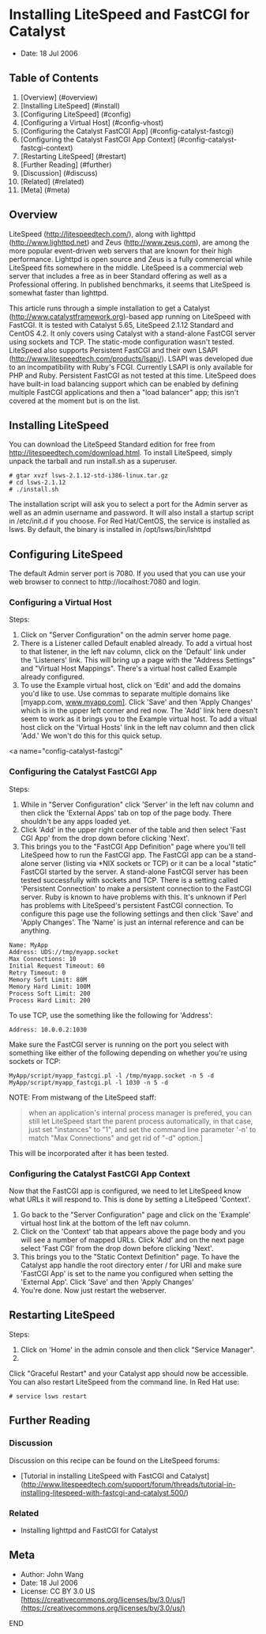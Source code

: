Installing LiteSpeed and FastCGI for Catalyst
=============================================

* Date: 18 Jul 2006

Table of Contents
-----------------

1. [Overview] (#overview)
2. [Installing LiteSpeed] (#install)
3. [Configuring LiteSpeed] (#config)
  1. [Configuring a Virtual Host] (#config-vhost)
  2. [Configuring the Catalyst FastCGI App] (#config-catalyst-fastcgi)
  3. [Configuring the Catalyst FastCGI App Context] (#config-catalyst-fastcgi-context)
4. [Restarting LiteSpeed] (#restart)
5. [Further Reading] (#further)
  1. [Discussion] (#discuss)
  2. [Related] (#related)
6. [Meta] (#meta)

<a name="overview"></a>
Overview
--------

LiteSpeed (http://litespeedtech.com/), along with lighttpd (http://www.lighttpd.net) and Zeus (http://www.zeus.com), are among the more popular event-driven web servers that are known for their high performance. Lighttpd is open source and Zeus is a fully commercial while LiteSpeed fits somewhere in the middle. LiteSpeed is a commercial web server that includes a free as in beer Standard offering as well as a Professional offering. In published benchmarks, it seems that LiteSpeed is somewhat faster than lighttpd.

This article runs through a simple installation to get a Catalyst (http://www.catalystframework.org)-based app running on LiteSpeed with FastCGI. It is tested with Catalyst 5.65, LiteSpeed 2.1.12 Standard and CentOS 4.2. It only covers using Catalyst with a stand-alone FastCGI server using sockets and TCP. The static-mode configuration wasn't tested. LiteSpeed also supports Persistent FastCGI and their own LSAPI (http://www.litespeedtech.com/products/lsapi/). LSAPI was developed due to an incompatibility with Ruby's FCGI. Currently LSAPI is only available for PHP and Ruby. Persistent FastCGI as not tested at this time. LiteSpeed does have built-in load balancing support which can be enabled by defining multiple FastCGI applications and then a "load balancer" app; this isn't covered at the moment but is on the list.

<a name="install"></a>
Installing LiteSpeed
--------------------

You can download the LiteSpeed Standard edition for free from http://litespeedtech.com/download.html. To install LiteSpeed, simply unpack the tarball and run install.sh as a superuser.

```
# gtar xvzf lsws-2.1.12-std-i386-linux.tar.gz
# cd lsws-2.1.12
# ./install.sh
```

The installation script will ask you to select a port for the Admin server as well as an admin username and password. It will also install a startup script in /etc/init.d if you choose. For Red Hat/CentOS, the service is installed as lsws. By default, the binary is installed in /opt/lsws/bin/lshttpd

<a name="config"></a>
Configuring LiteSpeed
---------------------

The default Admin server port is 7080. If you used that you can use your web browser to connect to http://localhost:7080 and login.

<a name="config-vhost"></a>
### Configuring a Virtual Host

Steps:

1. Click on "Server Configuration" on the admin server home page.
1. There is a Listener called Default enabled already. To add a virtual host to that listener, in the left nav column, click on the 'Default' link under the 'Listeners' link. This will bring up a page with the "Address Settings" and "Virtual Host Mappings". There's a virtual host called Example already configured.
1. To use the Example virtual host, click on 'Edit' and add the domains you'd like to use. Use commas to separate multiple domains like [myapp.com, www.myapp.com]. Click 'Save' and then 'Apply Changes' which is in the upper left corner and red now. The 'Add' link here doesn't seem to work as it brings you to the Example virtual host. To add a vitual host click on the 'Virtual Hosts' link in the left nav column and then click 'Add.' We won't do this for this quick setup.

<a name="config-catalyst-fastcgi"</a>
### Configuring the Catalyst FastCGI App

Steps:

1. While in "Server Configuration" click 'Server' in the left nav column and then click the 'External Apps' tab on top of the page body. There shouldn't be any apps loaded yet.
1. Click 'Add' in the upper right corner of the table and then select 'Fast CGI App' from the drop down before clicking 'Next'.
1. This brings you to the "FastCGI App Definition" page where you'll tell LiteSpeed how to run the FastCGI app. The FastCGI app can be a stand-alone server (listing via *NIX sockets or TCP) or it can be a local "static" FastCGI started by the server. A stand-alone FastCGI server has been tested successfully with sockets and TCP. There is a setting called 'Persistent Connection' to make a persistent connection to the FastCGI server. Ruby is known to have problems with this. It's unknown if Perl has problems with LiteSpeed's persistent FastCGI connection. To configure this page use the following settings and then click 'Save' and 'Apply Changes'. The 'Name' is just an internal reference and can be anything.

```
Name: MyApp
Address: UDS://tmp/myapp.socket
Max Connections: 10
Initial Request Timeout: 60
Retry Timeout: 0
Memory Soft Limit: 80M
Memory Hard Limit: 100M
Process Soft Limit: 200
Process Hard Limit: 200
```

To use TCP, use the something like the following for 'Address':

```
Address: 10.0.0.2:1030
```

Make sure the FastCGI server is running on the port you select with something like either of the following depending on whether you're using sockets or TCP:

```
MyApp/script/myapp_fastcgi.pl -l /tmp/myapp.socket -n 5 -d
MyApp/script/myapp_fastcgi.pl -l 1030 -n 5 -d
```

NOTE: From mistwang of the LiteSpeed staff: 

> when an application's internal process manager is prefered, you can still let LiteSpeed start the parent process automatically, in that case, just set "instances" to "1", and set the command line parameter '-n' to match "Max Connections" and get rid of "-d" option.]

This will be incorporated after it has been tested.

<a name="config-catalyst-fastcgi-context"></a>
### Configuring the Catalyst FastCGI App Context

Now that the FastCGI app is configured, we need to let LiteSpeed know what URLs it will respond to. This is done by setting a LiteSpeed 'Context'.

1. Go back to the "Server Configuration" page and click on the 'Example' virtual host link at the bottom of the left nav column.
1. Click on the 'Context' tab that appears above the page body and you will see a number of mapped URLs. Click 'Add' and on the next page select 'Fast CGI' from the drop down before clicking 'Next'.
1. This brings you to the "Static Context Definition" page. To have the Catalyst app handle the root directory enter / for URI and make sure 'FastCGI App' is set to the name you configured when setting the 'External App'. Click 'Save' and then 'Apply Changes'
1. You're done. Now just restart the webserver.

<a name="restart"></a>
Restarting LiteSpeed
--------------------

Steps:

1. Click on 'Home' in the admin console and then click "Service Manager".
1. 
Click "Graceful Restart" and your Catalyst app should now be accessible.
You can also restart LiteSpeed from the command line. In Red Hat use:

```
# service lsws restart
```

<a name="further"></a>
Further Reading
---------------

<a name="discuss"></a>
### Discussion

Discussion on this recipe can be found on the LiteSpeed forums:

* [Tutorial in installing LiteSpeed with FastCGI and Catalyst] (http://www.litespeedtech.com/support/forum/threads/tutorial-in-installing-litespeed-with-fastcgi-and-catalyst.500/)

<a name="related"></a>
### Related

* Installing lighttpd and FastCGI for Catalyst

<a name="meta"></a>
Meta
----

* Author: John Wang
* Date: 18 Jul 2006
* License: CC BY 3.0 US [https://creativecommons.org/licenses/by/3.0/us/](https://creativecommons.org/licenses/by/3.0/us/)

END